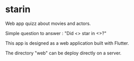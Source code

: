 # starin

Web app quizz about movies and actors.

Simple question to answer : "Did <<An actor>> star in <<a movie>>?" 

This app is designed as a web application built with Flutter.

The directory "web" can be deploy directly on a server.
